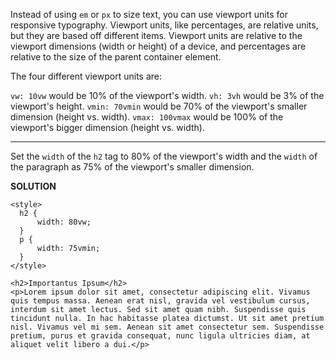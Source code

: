 Instead of using `em` or `px` to size text, you can use viewport units for responsive typography. Viewport units, like percentages, are relative units, but they are based off different items. Viewport units are relative to the viewport dimensions (width or height) of a device, and percentages are relative to the size of the parent container element.

The four different viewport units are:

`vw: 10vw` would be 10% of the viewport's width.
`vh: 3vh` would be 3% of the viewport's height.
`vmin: 70vmin` would be 70% of the viewport's smaller dimension (height vs. width).
`vmax: 100vmax` would be 100% of the viewport's bigger dimension (height vs. width).

---

Set the `width` of the `h2` tag to 80% of the viewport's width and the `width` of the paragraph as 75% of the viewport's smaller dimension.

**SOLUTION**

```
<style>
  h2 {
      width: 80vw;
  }
  p {
      width: 75vmin; 
  }
</style>

<h2>Importantus Ipsum</h2>
<p>Lorem ipsum dolor sit amet, consectetur adipiscing elit. Vivamus quis tempus massa. Aenean erat nisl, gravida vel vestibulum cursus, interdum sit amet lectus. Sed sit amet quam nibh. Suspendisse quis tincidunt nulla. In hac habitasse platea dictumst. Ut sit amet pretium nisl. Vivamus vel mi sem. Aenean sit amet consectetur sem. Suspendisse pretium, purus et gravida consequat, nunc ligula ultricies diam, at aliquet velit libero a dui.</p>
```
